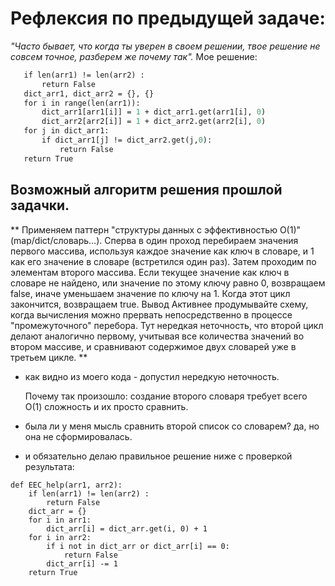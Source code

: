 # Рефлексия по предыдущей задаче:
*"Часто бывает, что когда ты уверен в своем решении, твое решение не совсем точное, разберем же почему так".*
 Мое решение:
 ```def EEC_help(arr1, arr2):
    if len(arr1) != len(arr2) :
        return False
    dict_arr1, dict_arr2 = {}, {}
    for i in range(len(arr1)):
        dict_arr1[arr1[i]] = 1 + dict_arr1.get(arr1[i], 0)
        dict_arr2[arr2[i]] = 1 + dict_arr2.get(arr2[i], 0)
    for j in dict_arr1:
        if dict_arr1[j] != dict_arr2.get(j,0):
            return False
    return True
```
## Возможный алгоритм решения прошлой задачки.
** Применяем паттерн "структуры данных с эффективностью O(1)" (map/dict/словарь...). Сперва в один проход перебираем значения первого массива, используя каждое значение как ключ в словаре, и 1 как его значение в словаре (встретился один раз).
Затем проходим по элементам второго массива. Если текущее значение как ключ в словаре не найдено, или значение по этому ключу равно 0, возвращаем false, иначе уменьшаем значение по ключу на 1. Когда этот цикл закончится, возвращаем true.
Вывод
Активнее продумывайте схему, когда вычисления можно прервать непосредственно в процессе "промежуточного" перебора. Тут нередкая неточность, что второй цикл делают аналогично первому, учитывая все количества значений во втором массиве, и сравнивают содержимое двух словарей уже в третьем цикле. **

- как видно из моего кода - допустил нередкую неточность. 

  Почему так произошло: создание второго словаря требует всего О(1) сложность и их просто сравнить.

- была ли у меня мысль сравнить второй список со словарем? да, но она не сформировалась.

- и обязательно делаю правильное решение ниже с проверкой результата:

```
def EEC_help(arr1, arr2):
    if len(arr1) != len(arr2) :
        return False
    dict_arr = {}
    for i in arr1:
        dict_arr[i] = dict_arr.get(i, 0) + 1
    for i in arr2:
        if i not in dict_arr or dict_arr[i] == 0:
            return False
        dict_arr[i] -= 1
    return True
    
```
